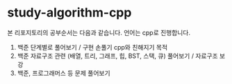 # study-algorithm-cpp

본 리포지토리의 공부순서는 다음과 같습니다.
언어는 cpp로 진행합니다.
1. 백준 단계별로 풀어보기 / 구현 손풀기 cpp와 친해지기 목적
2. 백준 자료구조 관련 (배열, 트리, 그래프, 힙, BST, 스택, 큐) 풀어보기 / 자료구조 보강
3. 백준, 프로그래머스 등 문제 풀어보기
